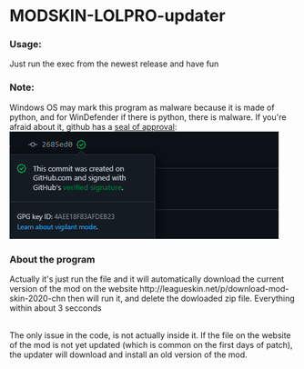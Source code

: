 # MODSKIN-LOLPRO-updater

<h3>Usage:</h3> Just run the exec from the newest release and have fun 

<h3>Note:</h3> Windows OS may mark this program as malware because it is made of python, and for WinDefender if there is python, there is malware. If you're afraid about it, github has a <a href="https://github.com/shiroamurha/MODSKIN-LOLPRO-updater/commit/2685ed0388f1ffc0bf2984a836a8a2f382db03a4">seal of approval</a>:
<img src="https://raw.githubusercontent.com/shiroamurha/MODSKIN-LOLPRO-updater/main/imagem_2022-02-17_193643.png">

<h3>About the program</h3>Actually it's just run the file and it will automatically download the current version of the mod on the website http://leagueskin.net/p/download-mod-skin-2020-chn then will run it, and delete the dowloaded zip file. Everything within about 3 secconds

<br/>The only issue in the code, is not actually inside it. If the file on the website of the mod is not yet updated (which is common on the first days of patch), the updater will download and install an old version of the mod.



